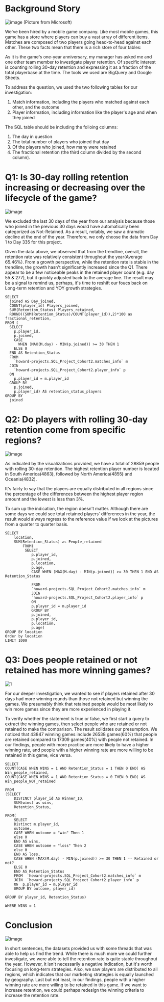 # Background Story

![image](https://user-images.githubusercontent.com/94856154/154996331-b3b41f71-8e17-4302-afc8-09b0253173d9.png)
(Picture from Microsoft)

We've been hired by a mobile game company. Like most mobile games, this game has a store where players can buy a vast array of different items. Matches are composed of two players going head-to-head against each other. These two facts mean that there is a rich store of four tables:

As it is the game's one-year anniversary, my manager has asked me and one other team member to investigate player retention. Of specific interest is counting rolling 30-day retention and expressing it as a fraction of the total playerbase at the time. The tools we used are BigQuery and Google Sheets.

To address the question, we used the two following tables for our investigation:

1. Match information, including the players who matched against each other, and the outcome
2. Player information, including information like the player's age and when they joined

The SQL table should be including the folloing columns:
1. The day in question
2. The total number of players who joined that day
3. Of the players who joined, how many were retained
4. The fractional retention (the third column divided by the second column).



# Q1: Is 30-day rolling retention increasing or decreasing over the lifecycle of the game?
![image](https://user-images.githubusercontent.com/94856154/156240714-4ebf333f-0500-485f-b3a5-ddfa3846df42.png)

We excluded the last 30 days of the year from our analysis because those who joined in the previous 30 days would have automatically been categorized as Not-Retained. As a result, notably, we saw a dramatic decline at the end of the year. Therefore, we only choose the data from Day 1 to Day 335 for this project.

Given the data above, we observed that from the trendline, overall, the retention rate was relatively consistent throughout the year(Average 65.46%). From a growth perspective, while the retention rate is stable in the trendline, the growth hasn't significantly increased since the Q1. There appear to be a few noticeable peaks in the retained player count (e.g. day 55 & 277), but it quickly adjusted back to the average line. The result may be a signal to remind us, perhaps, it's time to reshift our foucs back on Long-term retention and YOY growth strategies.

```
SELECT
  joined AS Day_joined,
  COUNT(player_id) Players_joined,
  SUM(Retention_Status) Players_retained,
  ROUND((SUM(Retention_Status)/COUNT(player_id)),2)*100 as fractional_retention,  
FROM (
  SELECT
    p.player_id,
    p.joined,
    CASE
      WHEN (MAX(M.day) - MIN(p.joined)) >= 30 THEN 1
    ELSE 0
  END AS Retention_Status
  FROM
    `howard-projects.SQL_Project_Cohort2.matches_info` m
  JOIN
    `howard-projects.SQL_Project_Cohort2.player_info` p
  ON
    p.player_id = m.player_id
  GROUP BY
    p.joined,
    p.player_id) AS retention_status_players
GROUP BY
  joined
  ```

# Q2: Do players with rolling 30-day retention come from specific regions?
![image](https://user-images.githubusercontent.com/94856154/156240809-8ab78ac7-5125-4958-9912-fe3894702f46.png)

As indicated by the visualizations provided, we have a total of 28859 people with rolling 30-day retention. The highest retention player number is located in South America(4863), followed by North America(4855) and Oceania(4832).

It's fairly to say that the players are equally distributed in all regions since the percentage of the differences between the highest player region amount and the lowest is less than 3%. 

To sum up the indication, the region doesn't matter. Although there are some days we could see total retained players' differences in the year, the result would always regress to the reference value if we look at the pictures from a quarter to quarter basis.

```
SELECT 
    location,
    SUM(Retention_Status) as People_retained
        FROM( 
         SELECT
            p.player_id,
            p.joined,
            p.location,
            p.age,
            CASE WHEN (MAX(M.day) - MIN(p.joined)) >= 30 THEN 1 END AS Retention_Status
    
            FROM
            `howard-projects.SQL_Project_Cohort2.matches_info` m
            JOIN
            `howard-projects.SQL_Project_Cohort2.player_info` p
            ON
            p.player_id = m.player_id
            GROUP BY
            p.joined,
            p.player_id,
            p.location,
            p.age)
GROUP BY location
Order by location
LIMIT 1000
```

# Q3: Does people retained or not retained has more winning games?
![1](https://user-images.githubusercontent.com/94856154/156032497-1f20d64c-8788-4ec1-a869-630a11a1a96d.png)

For our deeper investigation, we wanted to see if players retained after 30 days had more winning rounds than those not retained but winning the games. We presumably think that retained people would be most likely to win more games since they are more experienced in playing it. 

To verify whether the statement is true or false, we first start a query to extract the winning games, then select people who are retained or not retained to make the comparison. The result solidates our presumption. We noticed that 43847 winning games include 26538 games(60%) that people are retained compared to 17309 games(40%) with people not retained. In our findings, people with more practice are more likely to have a higher winning rate, and people with a higher winning rate are more willing to be retained in this game, vice versa.


```
SELECT 
COUNT(CASE WHEN WINS = 1 AND Retention_Status = 1 THEN 0 END) AS Win_people_retained,
COUNT(CASE WHEN WINS = 1 AND Retention_Status = 0 THEN 0 END) AS Win_people_NOT_retained

FROM
(SELECT
    DISTINCT player_id AS Winner_ID,    
    SUM(wins) as wins,  
    Retention_Status,
 
FROM(
    SELECT
    Distinct m.player_id,
    outcome,
    CASE WHEN outcome = "win" Then 1
    else 0
    END AS wins,
    CASE WHEN outcome = "loss" Then 2
    else 0
    END AS loss,
    CASE WHEN (MAX(M.day) - MIN(p.joined)) >= 30 THEN 1 -- Retained or not?
    ELSE 0
    END AS Retention_Status
    FROM  `howard-projects.SQL_Project_Cohort2.matches_info` m
    JOIN  `howard-projects.SQL_Project_Cohort2.player_info` p
    ON  p.player_id = m.player_id
    GROUP BY outcome, player_id)

GROUP BY player_id, Retention_Status) 

WHERE WINS = 1 
```


# Conclusion

![image](https://user-images.githubusercontent.com/94856154/156036765-f3ee23b5-f418-4425-9a08-4609860a39bc.png)

In short sentences, the datasets provided us with some threads that was able to help us find the trend. While there is much more we could further investigate, we were able to tell the retention rate is quite stable throughout the year. However, it isn't necessarily a negative indication, but it's worth focusing on long-term strategies. Also, we saw players are distributed to all regions, which indicates that our marketing strategies is equally launched by geography. Last but not least, in our findings, people with a higher winning rate are more willing to be retained in this game. If we want to increase retention, we could perhaps redesign the winning criteria to increase the retention rate. 

